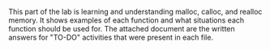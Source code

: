 This part of the lab is learning and understanding malloc, calloc, and realloc memory. 
It shows examples of each function and what situations each function should be used for. 
The attached document are the written answers for "TO-DO" activities that were present in each file.
